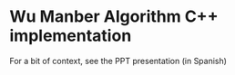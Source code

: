 # Wu Manber Algorithm C++ implementation

For a bit of context, see the PPT presentation (in Spanish)
